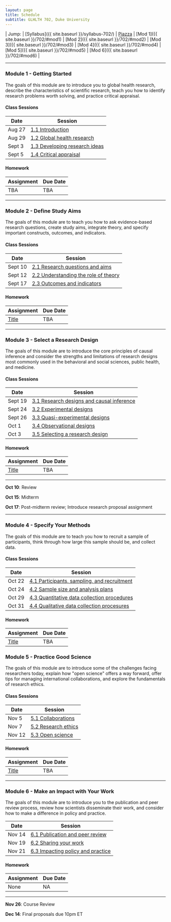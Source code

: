 ```yaml
---
layout: page
title: Schedule 
subtitle: GLHLTH 702, Duke University
---
```


| Jump: | [Syllabus]({{ site.baseurl }}/syllabus-702/) | [Piazza](piazza.com/duke/fall2019/glhlth702/home) | [Mod 1]({{ site.baseurl }}/702/#mod1) | [Mod 2]({{ site.baseurl }}/702/#mod2) | [Mod 3]({{ site.baseurl }}/702/#mod3) | [Mod 4]({{ site.baseurl }}/702/#mod4) | [Mod 5]({{ site.baseurl }}/702/#mod5) | [Mod 6]({{ site.baseurl }}/702/#mod6) | 

* * *

### <a name="mod1"></a> Module 1 - Getting Started

The goals of this module are to introduce you to global health research, describe the characteristics of scientific research, teach you how to identify research problems worth solving, and practice critical appraisal.

#### Class Sessions

| Date    | Session             | 
|---------|---------------------|
| Aug 27  | [1.1 Introduction]() |
| Aug 29  | [1.2 Global health research]() |
| Sept 3  | [1.3 Developing research ideas]() |
| Sept 5  | [1.4 Critical appraisal]() |

<p></p>

#### Homework

| Assignment                    | Due Date |
|-------------------------------|----------|
| TBA                           | TBA      |

* * *

### <a name="mod2"></a> Module 2 - Define Study Aims

The goals of this module are to teach you how to ask evidence-based research questions, create study aims, integrate theory, and specify important constructs, outcomes, and indicators.

#### Class Sessions

| Date    | Session             | 
|---------|---------------------|
| Sept 10  | [2.1 Research questions and aims]() |
| Sept 12  | [2.2 Understanding the role of theory]() |
| Sept 17  | [2.3 Outcomes and indicators]() |

<p></p>

#### Homework

| Assignment                    | Due Date |
|-------------------------------|----------|
| [Title]()  | TBA |

* * *

### <a name="mod3"></a> Module 3 - Select a Research Design

The goals of this module are to introduce the core principles of causal inference and consider the strengths and limitations of research designs most commonly used in the behavioral and social sciences, public health, and medicine.

#### Class Sessions

| Date    | Session             | 
|---------|---------------------|
| Sept 19 | [3.1 Research designs and causal inference]() |
| Sept 24  | [3.2 Experimental designs]() |
| Sept 26  | [3.3 Quasi-experimental designs]() |
| Oct 1  | [3.4 Observational designs]() |
| Oct 3  | [3.5 Selecting a research design]() |

<p></p>

#### Homework

| Assignment                    | Due Date |
|-------------------------------|----------|
| [Title]()  | TBA |

* * *

**Oct 10**: Review

**Oct 15**: Midterm

**Oct 17**: Post-midterm review;  Introduce research proposal assignment

* * *

### <a name="mod4"></a> Module 4 - Specify Your Methods

The goals of this module are to teach you how to recruit a sample of participants, think through how large this sample should be, and collect data.  

#### Class Sessions

| Date    | Session             | 
|---------|---------------------|
| Oct 22  | [4.1 Participants, sampling, and recruitment]() |
| Oct 24  | [4.2 Sample size and analysis plans]() |
| Oct 29  | [4.3 Quantitative data collection procedures]() |
| Oct 31  | [4.4 Qualitative data collection procesures]() |

<p></p>

#### Homework

| Assignment                    | Due Date |
|-------------------------------|----------|
| [Title]()  | TBA |


### <a name="mod5"></a> Module 5 - Practice Good Science

The goals of this module are to introduce some of the challenges facing researchers today, explain how "open science" offers a way forward, offer tips for managing international collaborations, and explore the fundamentals of research ethics.

#### Class Sessions

| Date    | Session             | 
|---------|---------------------|
| Nov 5  | [5.1 Collaborations]() |
| Nov 7  | [5.2 Research ethics]() |
| Nov 12  | [5.3 Open science]() |

#### Homework

| Assignment                    | Due Date |
|-------------------------------|----------|
| [Title]()  | TBA |

* * *

### <a name="mod6"></a> Module 6 - Make an Impact with Your Work

The goals of this module are to introduce you to the publication and peer review process, review how scientists disseminate their work, and consider how to make a difference in policy and practice.

| Date    | Session             | 
|---------|---------------------|
| Nov 14  | [6.1 Publication and peer review]() |
| Nov 19  | [6.2 Sharing your work]() |
| Nov 21  | [6.3 Impacting policy and practice]() |

<p></p>

#### Homework

| Assignment                    | Due Date |
|-------------------------------|----------|
| None  | NA |

* * *

**Nov 26**: Course Review

**Dec 14**: Final proposals due 10pm ET